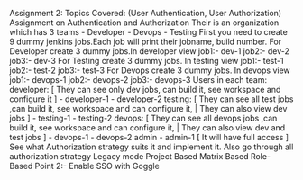 Assignment 2:
Topics Covered:  (User Authentication, User Authorization)
     Assignment on Authentication and Authorization
        Their is an organization which has 3 teams
            - Developer
            - Devops
            - Testing
        First you need to create 9 dummy jenkins jobs.Each job will print their jobname, build number.
            For Developer create 3 dummy jobs.In developer view
                job1:- dev-1
                job2:- dev-2
                job3:- dev-3
            For Testing create 3 dummy jobs. In testing view
                job1:- test-1
                job2:- test-2
                job3:- test-3
            For Devops create 3 dummy jobs. In devops view
                job1:- devops-1
                job2:- devops-2
                job3:- devops-3
        Users in each team: 
            developer: [ They can see only dev jobs, can build it, see workspace and configure it ]
                - developer-1 
                - developer-2 
            testing: [ They can see all test jobs ,can build it, see workspace and can configure it, | They can also view dev jobs ]
                - testing-1 
                - testing-2 
            devops:  [ They can see all devops jobs ,can build it, see workspace and can configure it, | They can also view dev and test jobs  ]
                - devops-1 
                - devops-2
            admin
                -  admin-1 [ It will have full access ]
        See what Authorization strategy suits it and implement it.
        Also go through all authorization strategy
        Legacy mode
        Project Based
        Matrix Based
        Role-Based
        Point 2:-
        Enable SSO with Goggle